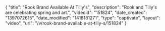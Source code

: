 {
    "title": "Rook Brand Available At Tilly's",
    "description": "Rook and Tilly's are celebrating spring and art.",
    "videoid": "151824",
    "date_created": "1397072615",
    "date_modified": "1418181271",
    "type": "captivate",
    "layout": "video",
    "url": "\/v\/rook-brand-available-at-tilly-s\/151824"
}